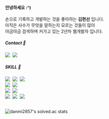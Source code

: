 #### 안녕하세요 :^)

손으로 기록하고 개발하는 것을 좋아하는 <strong>김현선</strong> 입니다.  
아직은 사수가 무엇을 말하는지 모르는 것들이 많아  
야금야금 검색하며 커가고 있는 2년차 웹개발자 입니다.

##### Contact :wave:
<a href="https://medium.com/gdana"><img src="https://img.shields.io/badge/Medium-000000?style=flat-square&logo=Medium&logoColor=white"/></a>&nbsp;
<a href="hisunny4036@gmail.com"><img src="https://img.shields.io/badge/Gmail-EA4335?style=flat-square&logo=Gmail&logoColor=white"/></a>&nbsp;

##### SKILL :seedling:
<img src="https://img.shields.io/badge/HTML5-E34F26?style=flat-square&logo=HTML5&logoColor=white"/>&nbsp;
<img src="https://img.shields.io/badge/CSS3-1572B6?style=flat-square&logo=CSS3&logoColor=white"/>&nbsp;
<img src="https://img.shields.io/badge/JavaScript-F7DF1E?style=flat-square&logo=JavaScript&logoColor=white"/>&nbsp;
<br>
<img src="https://img.shields.io/badge/Java-007396?style=flat-square&logo=Java&logoColor=white"/>&nbsp;
<img src="https://img.shields.io/badge/Spring-6DB33F?style=flat-square&logo=Spring&logoColor=white"/>&nbsp;
<br>
<img src="https://img.shields.io/badge/Oracle-F80000?style=flat-square&logo=Oracle&logoColor=white"/>&nbsp;
<img src="https://img.shields.io/badge/MySQL-4479A1?style=flat-square&logo=MySQL&logoColor=white"/>&nbsp;
<br>
<img src="https://img.shields.io/badge/Git-F05032?style=flat-square&logo=Git&logoColor=white"/>&nbsp;
<img src="https://img.shields.io/badge/Windows-0078D6?style=flat-square&logo=Windows&logoColor=white"/>&nbsp;
<img src="https://img.shields.io/badge/Linux-FCC624?style=flat-square&logo=Linux&logoColor=black"/>&nbsp;

## 
![danmi2857's solved.ac stats](https://github-readme-solvedac.hyp3rflow.vercel.app/api/?handle=danmi2857)
